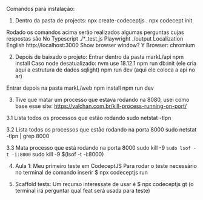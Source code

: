 Comandos para instalação:

1. Dentro da pasta de projects:
npx create-codeceptjs .
npx codecept init

Rodado os comandos acima serão realizados algumas perguntas cujas respostas são
No Typescript
./*_test.js
Playwright
./output
Localization English
http://localhost:3000
Show browser window? Y
Browser: chromium

2. Depois de baixado o projeto:
Entrar dentro da pasta markL/api
npm install 
Caso node desatualizado: nvm use 18.12.1
npm run db:init (ele cria aqui a estrutura de dados sqlight)
npm run dev (aqui ele coloca a api no ar)

Entrar depois na pasta markL/web
npm install 
npm run dev

3. Tive que matar um processo que estava rodando na 8080, usei como base esse site:
https://valchan.com.br/kill-process-running-on-port/

3.1 Lista todos os processos que estão rodando
sudo netstat -tlpn

3.2 Lista todos os processos que estão rodando na porta 8000
sudo netstat -tlpn | grep 8000

3.3 Mata processo que está rodando na porta 8000
sudo kill -9 `sudo lsof -t -i:8000`
sudo kill -9 $(lsof -t -i:8000)

4. Aula 1: Meu primeiro teste em CodeceptJS 
Para rodar o teste necessário no terminal de comando inserir
$ npx codeceptjs run

5. Scaffold tests:
Um recurso interessate de usar é
$ npx codeceptjs gt 
(o terminal irá perguntar qual feat será usada para teste)

